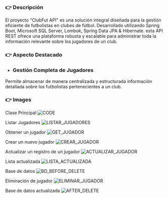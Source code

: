 ### 👉 Descripción

El proyecto "ClubFut API" es una solución integral diseñada para la gestión eficiente de futbolistas en clubes de fútbol. Desarrollado utilizando Spring Boot, Microsoft SQL Server, Lombok, Spring Data JPA & Hibernate. esta API REST ofrece una plataforma robusta y escalable para administrar toda la información relevante sobre los jugadores de un club.

### 👉 Aspecto Destacado

+ ### Gestión Completa de Jugadores
Permite almacenar de manera centralizada y estructurada información detallada sobre los futbolistas pertenecientes a un club.

### 👉 Images

Clase Principal
![CODE](https://github.com/RafaOnPC/API_DTO_SPB/assets/128557603/0b506977-ceb4-49ff-af6a-d2955478edfe)

Listar Jugadores
![LISTAR_JUGADORES](https://github.com/RafaOnPC/API_DTO_SPB/assets/128557603/d5ffedcd-d0d4-4b64-a8a4-892b1b9ef6df)

Obtener un jugador
![GET_JUGADOR](https://github.com/RafaOnPC/API_DTO_SPB/assets/128557603/17af65d0-eb67-4349-87af-4a89f1f1ec1b)

Crear un nuevo jugador
![CREAR_JUGADOR](https://github.com/RafaOnPC/API_DTO_SPB/assets/128557603/6bd024bb-bbce-4f82-b054-b6c2689295df)

Actualizar un registro de un jugador
![ACTUALIZAR_JUGADOR](https://github.com/RafaOnPC/API_DTO_SPB/assets/128557603/61e967b1-08bf-4507-ad23-af6599a29f3f)

Lista actualizada
![LISTA_ACTUALIZADA](https://github.com/RafaOnPC/API_DTO_SPB/assets/128557603/e94f09c1-2d6a-4884-9e12-355c43a33187)

Base de datos 
![BD_BEFORE_DELETE](https://github.com/RafaOnPC/API_DTO_SPB/assets/128557603/f58c33b2-aced-46a3-854e-6991d33c1018)

Eliminación de jugador
![ELIMINAR_JUGADOR](https://github.com/RafaOnPC/API_DTO_SPB/assets/128557603/80c6ff52-24b5-4a16-94ae-998cbff954de)

Base de datos actualizada
![AFTER_DELETE](https://github.com/RafaOnPC/API_DTO_SPB/assets/128557603/71f68606-85a0-4dbb-8e57-8e741a1ca5d1)

